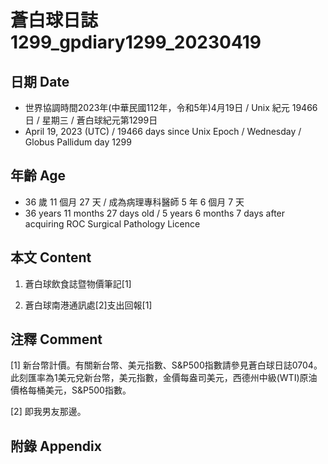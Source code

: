 [_metadata_:encoding]: - "utf-8"
[_metadata_:language]: - "zh-Hant-TW"
[_metadata_:fileformat]: - "markdown"
[_metadata_:MIME_type]: - "text/plain"
[_metadata_:markdown_version]: - "commonmark version 0.30"
[_metadata_:markdown_spec]: - "https://spec.commonmark.org/0.30/"

# 蒼白球日誌1299_gpdiary1299_20230419 #

## 日期 Date ##

* 世界協調時間2023年(中華民國112年，令和5年)4月19日 / Unix 紀元 19466 日 / 星期三 / 蒼白球紀元第1299日
* April 19, 2023 (UTC) / 19466 days since Unix Epoch / Wednesday / Globus Pallidum day 1299

## 年齡 Age ##

* 36 歲 11 個月 27 天 / 成為病理專科醫師 5 年 6 個月 7 天
* 36 years 11 months 27 days old / 5 years 6 months 7 days after acquiring ROC Surgical Pathology Licence

## 本文 Content ##

1. 蒼白球飲食誌暨物價筆記[1]

    
2. 蒼白球南港通訊處[2]支出回報[1]

    

## 注釋 Comment ##

[1] 新台幣計價。有關新台幣、美元指數、S&P500指數請參見蒼白球日誌0704。此刻匯率為1美元兌新台幣，美元指數，金價每盎司美元，西德州中級(WTI)原油價格每桶美元，S&P500指數。


[2] 即我男友那邊。



## 附錄 Appendix ##

